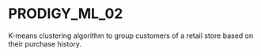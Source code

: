 # PRODIGY_ML_02
K-means clustering algorithm to group customers of a retail store based on their purchase history.
